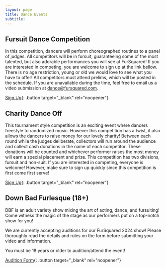 ```yaml
---
layout: page
title: Dance Events
subtitle:
---
```

## Fursuit Dance Competition

In this competition, dancers will perform choreographed routines to a panel of judges. All competitors will be in fursuit, guaranteeing some of the most talented, but also adorable performances you will see at FurSquared! If you are interested in competing, you are welcome to sign up at the link bellow. There is no age restriction, young or old we would love to see what you have to offer! All competitors must attend prelims, which will be posted in the schedule. If you are unavailable during the time, feel free to email us a video submission at [dance@fursquared.com](mailto:dance@fursquared.com).

[Sign Up](https://forms.gle/cg6nPqVZeiT3qVGs9){: .button target="_blank" rel="noopener"}

## Charity Dance Off

This tournament style competition is an exciting event where dancers freestyle to randomized music. However this competition has a twist, it also allows the dancers to raise money for our lovely charity! Between each round while the judges deliberate, collectors will run around the audience and collect cash donations in the name of each competitor. These donations will be counted and whichever performer raises the most money will earn a special placement and prize. This competition has two divisions, fursuit and non-suit. If you are interested in competing, everyone is welcome! However, make sure to sign up quickly since this competition is first come first serve!

[Sign Up](https://forms.gle/U3VtPtojA1jNUBpAA){: .button target="_blank" rel="noopener"}

## Down Bad Furlesque (18+)

DBF is an adult variety show mixing the art of acting, dance, and fursuiting! Come witness the magic of the stage as our performers put on a top-notch show for you!

We are currently accepting auditions for our FurSquared 2024 show! Please thoroughly read the details and rules on the form before submitting your video and information.

You must be 18 years or older to audition/attend the event!

[Audition Form](https://forms.gle/U3VtPtojA1jNUBpAA){: .button target="_blank" rel="noopener"}
